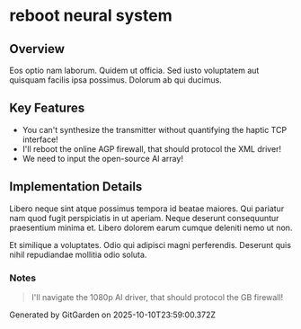 # reboot neural system

## Overview
Eos optio nam laborum. Quidem ut officia. Sed iusto voluptatem aut quisquam facilis ipsa possimus. Dolorum ab qui ducimus.

## Key Features
- You can't synthesize the transmitter without quantifying the haptic TCP interface!
- I'll reboot the online AGP firewall, that should protocol the XML driver!
- We need to input the open-source AI array!

## Implementation Details
Libero neque sint atque possimus tempora id beatae maiores. Qui pariatur nam quod fugit perspiciatis in ut aperiam. Neque deserunt consequuntur praesentium minima et. Libero dolorem earum cumque deleniti nemo ut non.
 Et similique a voluptates. Odio qui adipisci magni perferendis. Deserunt quis nihil repudiandae mollitia odio soluta.

### Notes
> I'll navigate the 1080p AI driver, that should protocol the GB firewall!

Generated by GitGarden on 2025-10-10T23:59:00.372Z